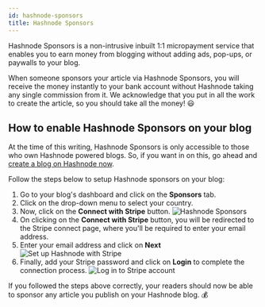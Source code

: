 ```yaml
---
id: hashnode-sponsors
title: Hashnode Sponsors
---
```


Hashnode Sponsors is a non-intrusive inbuilt 1:1 micropayment service that enables you to earn money from blogging without adding ads, pop-ups, or paywalls to your blog. 

When someone sponsors your article via Hashnode Sponsors, you will receive the money instantly to your bank account without Hashnode taking any single commission from it. We acknowledge that you put in all the work to create the article, so you should take all the money! 😃 

## How to enable Hashnode Sponsors on your blog

At the time of this writing, Hashnode Sponsors is only accessible to those who own Hashnode powered blogs. So, if you want in on this, go ahead and [create a blog on Hashnode now](https://hashnode.com).

Follow the steps below to setup Hashnode sponsors on your blog:

1. Go to your blog's dashboard and click on the **Sponsors** tab.
2. Click on the drop-down menu to select your country. 
3. Now, click on the **Connect with Stripe** button.
![Hashnode Sponsors](https://cdn.hashnode.com/res/hashnode/image/upload/v1622107556315/pxJWXuyf1.png)
4. On clicking on the **Connect with Stripe** button, you will be redirected to the Stripe connect page, where you'll be required to enter your email address.
5. Enter your email address and click on **Next**
![Set up Hashnode with Stripe](https://cdn.hashnode.com/res/hashnode/image/upload/v1622109342276/1pLX9RDty.png)
6. Finally, add your Stripe password and click on **Login** to complete the connection process. 
![Log in to Stripe account](https://cdn.hashnode.com/res/hashnode/image/upload/v1622109935273/rVsk7pv_r.png)


If you followed the steps above correctly, your readers should now be able to sponsor any article you publish on your Hashnode blog. 💰